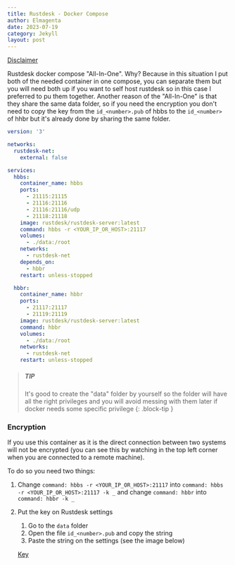 ```yaml
---
title: Rustdesk - Docker Compose
author: Elmagenta
date: 2023-07-19
category: Jekyll
layout: post
---
```


[Disclaimer](https://elmagenta.github.io/)

Rustdesk docker compose "All-In-One".
Why?
Because in this situation I put both of the needed container in one compose, you can separate them but you will need both up if you want to self host rustdesk so in this case I preferred to pu them together.
Another reason of the "All-In-One" is that they share the same data folder, so if you need the encryption you don't need to copy the key from the `id_<number>.pub` of hbbs to the `id_<number>` of hhbr but it's already done by sharing the same folder.

```yaml
version: '3'

networks:
  rustdesk-net:
    external: false

services:
  hbbs:
    container_name: hbbs
    ports:
      - 21115:21115
      - 21116:21116
      - 21116:21116/udp
      - 21118:21118
    image: rustdesk/rustdesk-server:latest
    command: hbbs -r <YOUR_IP_OR_HOST>:21117
    volumes:
      - ./data:/root
    networks:
      - rustdesk-net
    depends_on:
      - hbbr
    restart: unless-stopped

  hbbr:
    container_name: hbbr
    ports:
      - 21117:21117
      - 21119:21119
    image: rustdesk/rustdesk-server:latest
    command: hbbr
    volumes:
      - ./data:/root
    networks:
      - rustdesk-net
    restart: unless-stopped
```

> ##### TIP
>
> It's good to create the "data" folder by yourself so the folder will have
> all the right privileges and you will avoid messing with them later if 
> docker needs some specific privilege 
{: .block-tip }

### Encryption 
If you use this container as it is the direct connection between two systems will not be encrypted (you can see this by watching in the top left corner when you are connected to a remote machine).

To do so you need two things:
1. Change `command: hbbs -r <YOUR_IP_OR_HOST>:21117` into `command: hbbs -r <YOUR_IP_OR_HOST>:21117 -k _` and change `command: hbbr` into `command: hbbr -k _`
2. Put the key on Rustdesk settings
    1. Go to the `data` folder
    2. Open the file `id_<number>.pub` and copy the string
    3. Paste the string on the settings (see the image below)

    [Key](/assets/key.png)
